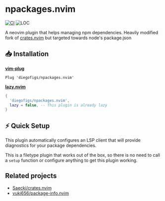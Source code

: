 # npackages.nvim

[![CI](https://github.com/diegofigs/npackages.nvim/actions/workflows/ci.yml/badge.svg)](https://github.com/diegofigs/npackages.nvim/actions/workflows/ci.yml)
![LOC](https://tokei.rs/b1/github/diegofigs/npackages.nvim?category=code)

A neovim plugin that helps managing npm dependencies.
Heavily modified fork of [crates.nvim](https://github.com/Saecki/crates.nvim)
but targeted towards node's package.json

## :inbox_tray: Installation

[**vim-plug**](https://github.com/junegunn/vim-plug)

```vim
Plug 'diegofigs/npackages.nvim'
```

[**lazy.nvim**](https://github.com/folke/lazy.nvim)

```lua
{
  'diegofigs/npackages.nvim',
  lazy = false, -- This plugin is already lazy
}
```

## :zap: Quick Setup

This plugin automatically configures an LSP client
that will provide diagnostics for your package dependencies.

This is a filetype plugin that works out of the box,
so there is no need to call a `setup` function or configure anything
to get this plugin working.

## Related projects

- [Saecki/crates.nvim](https://github.com/Saecki/crates.nvim)
- [vuki656/package-info.nvim](https://github.com/vuki656/package-info.nvim)
